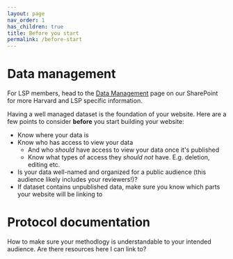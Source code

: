 ```yaml
---
layout: page
nav_order: 1
has_children: true
title: Before you start
permalink: /before-start
---
```


# Data management

For LSP members, head to the [Data Management](https://hu.sharepoint.com/sites/HiTS/SitePages/Tidy-Data.aspx) page on our SharePoint for more Harvard and LSP specific information.

Having a well managed dataset is the foundation of your website. Here are a few points to consider **before** you start building your website:
* Know where your data is
* Know who has access to view your data
    * And who *should* have access to view your data once it's published
    * Know what types of access they *should not* have. E.g. deletion, editing etc.
* Is your data well-named and organized for a public audience (this audience likely includes your reviewers!)?
* If dataset contains unpublished data, make sure you know which parts your website will be linking to

# Protocol documentation

How to make sure your methodlogy is understandable to your intended audience.
Are there resources here I can link to?
